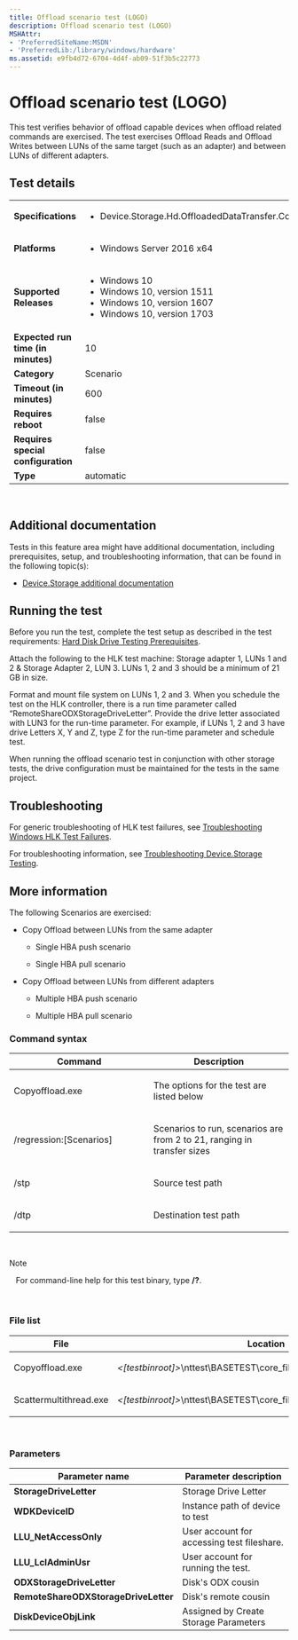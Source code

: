```yaml
---
title: Offload scenario test (LOGO)
description: Offload scenario test (LOGO)
MSHAttr:
- 'PreferredSiteName:MSDN'
- 'PreferredLib:/library/windows/hardware'
ms.assetid: e9fb4d72-6704-4d4f-ab09-51f3b5c22773
---
```


# <span id="p-hlk-test.563e161b-097e-4799-8dd5-1dc298987060"></span>Offload scenario test (LOGO)


This test verifies behavior of offload capable devices when offload related commands are exercised. The test exercises Offload Reads and Offload Writes between LUNs of the same target (such as an adapter) and between LUNs of different adapters.

## <span id="Test_details"></span><span id="test_details"></span><span id="TEST_DETAILS"></span>Test details


<table>
<colgroup>
<col width="50%" />
<col width="50%" />
</colgroup>
<tbody>
<tr class="odd">
<td><strong>Specifications</strong></td>
<td><ul>
<li>Device.Storage.Hd.OffloadedDataTransfer.CopyOffload</li>
</ul></td>
</tr>
<tr class="even">
<td><strong>Platforms</strong></td>
<td><ul>
<li>Windows Server 2016 x64</li>
</ul></td>
</tr>
<tr class="odd">
<td><strong>Supported Releases</strong></td>
<td><ul>
<li>Windows 10</li>
<li>Windows 10, version 1511</li>
<li>Windows 10, version 1607</li>
<li>Windows 10, version 1703</li>
</ul></td>
</tr>
<tr class="even">
<td><strong>Expected run time (in minutes)</strong></td>
<td>10</td>
</tr>
<tr class="odd">
<td><strong>Category</strong></td>
<td>Scenario</td>
</tr>
<tr class="even">
<td><strong>Timeout (in minutes)</strong></td>
<td>600</td>
</tr>
<tr class="odd">
<td><strong>Requires reboot</strong></td>
<td>false</td>
</tr>
<tr class="even">
<td><strong>Requires special configuration</strong></td>
<td>false</td>
</tr>
<tr class="odd">
<td><strong>Type</strong></td>
<td>automatic</td>
</tr>
</tbody>
</table>

 

## <span id="Additional_documentation"></span><span id="additional_documentation"></span><span id="ADDITIONAL_DOCUMENTATION"></span>Additional documentation


Tests in this feature area might have additional documentation, including prerequisites, setup, and troubleshooting information, that can be found in the following topic(s):

-   [Device.Storage additional documentation](device-storage-additional-documentation.md)

## <span id="Running_the_test"></span><span id="running_the_test"></span><span id="RUNNING_THE_TEST"></span>Running the test


Before you run the test, complete the test setup as described in the test requirements: [Hard Disk Drive Testing Prerequisites](hard-disk-drive-testing-prerequisites.md).

Attach the following to the HLK test machine: Storage adapter 1, LUNs 1 and 2 & Storage Adapter 2, LUN 3. LUNs 1, 2 and 3 should be a minimum of 21 GB in size.

Format and mount file system on LUNs 1, 2 and 3. When you schedule the test on the HLK controller, there is a run time parameter called “RemoteShareODXStorageDriveLetter”. Provide the drive letter associated with LUN3 for the run-time parameter. For example, if LUNs 1, 2 and 3 have drive Letters X, Y and Z, type Z for the run-time parameter and schedule test.

When running the offload scenario test in conjunction with other storage tests, the drive configuration must be maintained for the tests in the same project.

## <span id="Troubleshooting"></span><span id="troubleshooting"></span><span id="TROUBLESHOOTING"></span>Troubleshooting


For generic troubleshooting of HLK test failures, see [Troubleshooting Windows HLK Test Failures](..\user\troubleshooting-windows-hlk-test-failures.md).

For troubleshooting information, see [Troubleshooting Device.Storage Testing](troubleshooting-devicestorage-testing.md).

## <span id="More_information"></span><span id="more_information"></span><span id="MORE_INFORMATION"></span>More information


The following Scenarios are exercised:

-   Copy Offload between LUNs from the same adapter

    -   Single HBA push scenario

    -   Single HBA pull scenario

-   Copy Offload between LUNs from different adapters

    -   Multiple HBA push scenario

    -   Multiple HBA pull scenario

### <span id="Command_syntax"></span><span id="command_syntax"></span><span id="COMMAND_SYNTAX"></span>Command syntax

<table>
<colgroup>
<col width="50%" />
<col width="50%" />
</colgroup>
<thead>
<tr class="header">
<th>Command</th>
<th>Description</th>
</tr>
</thead>
<tbody>
<tr class="odd">
<td><p>Copyoffload.exe</p></td>
<td><p>The options for the test are listed below</p></td>
</tr>
<tr class="even">
<td><p>/regression:[Scenarios]</p></td>
<td><p>Scenarios to run, scenarios are from 2 to 21, ranging in transfer sizes</p></td>
</tr>
<tr class="odd">
<td><p>/stp</p></td>
<td><p>Source test path</p></td>
</tr>
<tr class="even">
<td><p>/dtp</p></td>
<td><p>Destination test path</p></td>
</tr>
</tbody>
</table>

 

>[!NOTE]
>  
For command-line help for this test binary, type **/?**.

 

### <span id="File_list"></span><span id="file_list"></span><span id="FILE_LIST"></span>File list

<table>
<colgroup>
<col width="50%" />
<col width="50%" />
</colgroup>
<thead>
<tr class="header">
<th>File</th>
<th>Location</th>
</tr>
</thead>
<tbody>
<tr class="odd">
<td><p>Copyoffload.exe</p></td>
<td><p><em>&lt;[testbinroot]&gt;</em>\nttest\BASETEST\core_file_services\ntfs\copyoffload\</p></td>
</tr>
<tr class="even">
<td><p>Scattermultithread.exe</p></td>
<td><p><em>&lt;[testbinroot]&gt;</em>\nttest\BASETEST\core_file_services\ntfs\scattergather\</p></td>
</tr>
</tbody>
</table>

 

### <span id="Parameters"></span><span id="parameters"></span><span id="PARAMETERS"></span>Parameters

| Parameter name                       | Parameter description                      |
|--------------------------------------|--------------------------------------------|
| **StorageDriveLetter**               | Storage Drive Letter                       |
| **WDKDeviceID**                      | Instance path of device to test            |
| **LLU\_NetAccessOnly**               | User account for accessing test fileshare. |
| **LLU\_LclAdminUsr**                 | User account for running the test.         |
| **ODXStorageDriveLetter**            | Disk's ODX cousin                          |
| **RemoteShareODXStorageDriveLetter** | Disk's remote cousin                       |
| **DiskDeviceObjLink**                | Assigned by Create Storage Parameters      |

 

 

 






